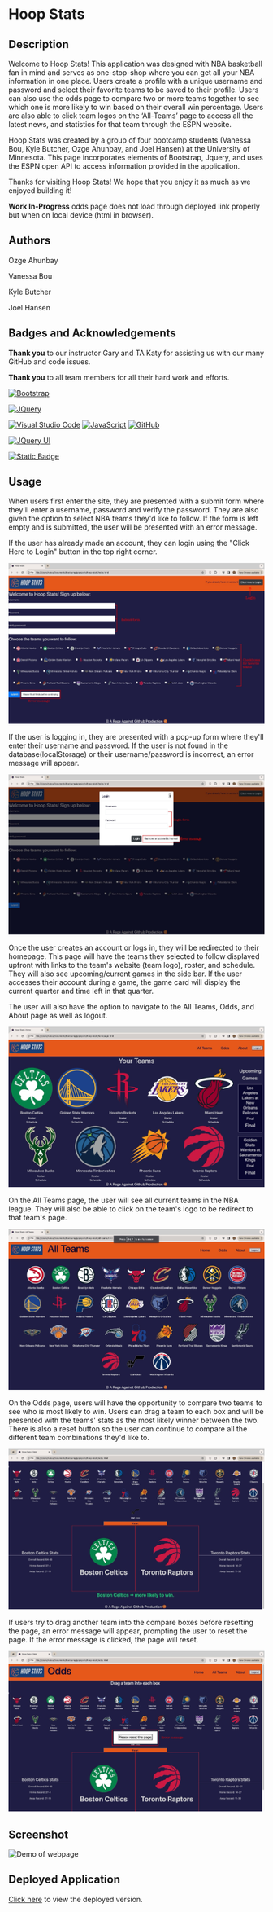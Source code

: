 # Hoop Stats

## Description

 Welcome to Hoop Stats!  This application was designed with NBA basketball fan in mind and serves as one-stop-shop where you can get all your NBA information in one place.  Users create a profile with a unique username and password and select their favorite teams to be saved to their profile.  Users can also use the odds page to compare two or more teams together to see which one is more likely to win based on their overall win percentage.  Users are also able to click team logos on the ‘All-Teams’ page to access all the latest news, and statistics for that team through the ESPN website.  

Hoop Stats was created by a group of four bootcamp students (Vanessa Bou, Kyle Butcher, Ozge Ahunbay, and Joel Hansen) at the University of Minnesota.  This page incorporates elements of Bootstrap, Jquery, and uses the ESPN open API to access information provided in the application.  

Thanks for visiting Hoop Stats! We hope that you enjoy it as much as we enjoyed building it!

**Work In-Progress** odds page does not load through deployed link properly but when on local device (html in browser).

## Authors

Ozge Ahunbay

Vanessa Bou

Kyle Butcher

Joel Hansen

## Badges and Acknowledgements

**Thank you** to our instructor Gary and TA Katy for assisting us with our many GitHub and code issues.

**Thank you** to all team members for all their hard work and efforts.

[![Bootstrap]( https://img.shields.io/badge/Bootstrap-563D7C?style=for-the-badge&logo=bootstrap&logoColor=white)](https://getbootstrap.com)

[![JQuery](https://img.shields.io/badge/jQuery-0769AD?style=for-the-badge&logo=jquery&logoColor=white)](https://jquery.com)

[![Visual Studio Code](https://img.shields.io/badge/--007ACC?logo=visual%20studio%20code&logoColor=ffffff)](https://code.visualstudio.com/)
[![JavaScript](https://img.shields.io/badge/--F7DF1E?logo=javascript&logoColor=000)](https://www.javascript.com/)
[![GitHub](https://img.shields.io/badge/--181717?logo=github&logoColor=ffffff)](https://github.com/)

[![JQuery UI](https://img.shields.io/badge/JQuery%20UI-orange)](https://jqueryui.com/)

[![Static Badge](https://img.shields.io/badge/Typed.js-black)](https://mattboldt.com/demos/typed-js/)



## Usage

When users first enter the site, they are presented with a submit form where they'll enter a username, password and verify the password. They are also given the option to select NBA teams they'd like to follow. If the form is left empty and is submitted, the user will be presented with an error message.

If the user has already made an account, they can login using the "Click Here to Login" button in the top right corner.

![Submit form with key areas highlighted](./assets/images/submit-form.jpg)

If the user is logging in, they are presented with a pop-up form where they'll enter their username and password. If the user is not found in the database(localStorage) or their username/password is incorrect, an error message will appear.

![Login with key areas highlighted](./assets/images/login-form.jpg)

Once the user creates an account or logs in, they will be redirected to their homepage. This page will have the teams they selected to follow displayed upfront with links to the team's website (team logo), roster, and schedule. They will also see upcoming/current games in the side bar. If the user accesses their account during a game, the game card will display the current quarter and time left in that quarter.

The user will also have the option to navigate to the All Teams, Odds, and About page as well as logout.

![Homepage](./assets/images/homepage.jpg)

On the All Teams page, the user will see all current teams in the NBA league. They will also be able to click on the team's logo to be redirect to that team's page.

![All Teams](./assets/images/all-teams.jpg)

On the Odds page, users will have the opportunity to compare two teams to see who is most likely to win. Users can drag a team to each box and will be presented with the teams' stats as the most likely winner between the two. There is also a reset button so the user can continue to compare all the different team combinations they'd like to.

![Odds Page](./assets/images/odds-compare.jpg)

If users try to drag another team into the compare boxes before resetting the page, an error message will appear, prompting the user to reset the page. If the error message is clicked, the page will reset.

![Odds Page error](./assets/images/odds-error.jpg)

## Screenshot

![Demo of webpage](./assets/images/hoop-stats-demo.gif)

## Deployed Application

[Click here](https://rvbouu.github.io/hoop-stats/) to view the deployed version.

